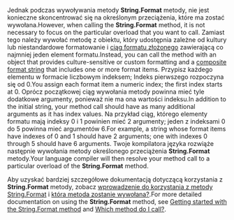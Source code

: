  
<span data-ttu-id="bb704-101">Jednak podczas wywoływania metody **String.Format** metody, nie jest konieczne skoncentrować się na określonym przeciążenia, które ma zostać wywołana.</span><span class="sxs-lookup"><span data-stu-id="bb704-101">However, when calling the **String.Format** method, it is not necessary to focus on the particular overload that you want to call.</span></span> <span data-ttu-id="bb704-102">Zamiast tego należy wywołać metodę z obiektu, który udostępnia zależne od kultury lub niestandardowe formatowanie i [ciąg formatu złożonego](~/docs/standard/base-types/composite-formatting.md) zawierającą co najmniej jeden element formatu.</span><span class="sxs-lookup"><span data-stu-id="bb704-102">Instead, you can call the method with an object that provides culture-sensitive or custom formatting and a [composite format string](~/docs/standard/base-types/composite-formatting.md) that includes one or more format items.</span></span> <span data-ttu-id="bb704-103">Przypisz każdego elementu w formacie liczbowym indeksem; Indeks pierwszego rozpoczyna się od 0.</span><span class="sxs-lookup"><span data-stu-id="bb704-103">You assign each format item a numeric index; the first index starts at 0.</span></span> <span data-ttu-id="bb704-104">Oprócz początkowej ciąg wywołania metody powinna mieć tyle dodatkowe argumenty, ponieważ nie ma ona wartości indeksu.</span><span class="sxs-lookup"><span data-stu-id="bb704-104">In addition to the initial string, your method call should have as many additional arguments as it has index values.</span></span> <span data-ttu-id="bb704-105">Na przykład ciąg, którego elementy formatu mają indeksy 0 i 1 powinien mieć 2 argumenty; jeden z indeksami 0 do 5 powinna mieć argumentów 6.</span><span class="sxs-lookup"><span data-stu-id="bb704-105">For example, a string whose format items have indexes of 0 and 1 should have 2 arguments; one with indexes 0 through 5 should have 6 arguments.</span></span> <span data-ttu-id="bb704-106">Twoje kompilatora języka rozwiąże następnie wywołania metody określonego przeciążenia **String.Format** metody.</span><span class="sxs-lookup"><span data-stu-id="bb704-106">Your language compiler will then resolve your method call to a particular overload of the **String.Format** method.</span></span>   

<span data-ttu-id="bb704-107">Aby uzyskać bardziej szczegółowe dokumentacją dotyczącą korzystania z **String.Format** metody, zobacz [wprowadzenie do korzystania z metody String.Format](#Starting) i [która metoda zostanie wywołana?](#FTaskList).</span><span class="sxs-lookup"><span data-stu-id="bb704-107">For more detailed documentation on using the **String.Format** method, see [Getting started with the String.Format method](#Starting) and [Which method do I call?](#FTaskList).</span></span>   
